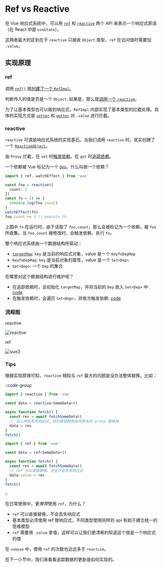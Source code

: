 # Ref vs Reactive

在 Vue 响应式系统中，可以用 [`ref`](https://vuejs.org/api/reactivity-core.html#ref) 和 [`reactive`](https://vuejs.org/api/reactivity-core.html#reactive) 两个 API 来表示一个响应式原语（在 React 中是 `useState`）。

这两者最大的区别在于 `reactive` 只接收 `Object` 类型，`ref` 在访问值时需要加 `.value`。

## 实现原理 

### ref

调用 [`ref()`](https://github.com/vuejs/core/blob/main/packages/reactivity/src/ref.ts#L99-L104C2) 就[创建了一个 `RefImpl`](https://github.com/vuejs/core/blob/main/packages/reactivity/src/ref.ts#L113-L116)。

判断传入的值是否是一个 `Object`, 如果是，那么就[调用一个 `reactive`](https://github.com/vuejs/core/blob/main/packages/reactivity/src/reactive.ts#L251-L252)。

为了让基本类型也可以做到响应式，`RefImpl` 内部实现了基本类型的拦截处理。具体的实现方式是 [`setter`](https://github.com/vuejs/core/blob/main/packages/reactivity/src/ref.ts#L123-L133) 和 [`getter`](https://github.com/vuejs/core/blob/main/packages/reactivity/src/ref.ts#L118-L121) 对 `.value` 进行拦截。


### reactive

`reactive` 可谓是响应式系统的实现基石。当我们调用 `reactive` 时，其实创建了一个 [`ReactiveObject`](https://github.com/vuejs/core/blob/main/packages/reactivity/src/reactive.ts#L90-L102)。

由 `Proxy` 拦截，在 `set` 时[触发依赖](https://github.com/vuejs/core/blob/main/packages/reactivity/src/baseHandlers.ts#L191-L197)，在 `get` 时[追踪依赖](https://github.com/vuejs/core/blob/main/packages/reactivity/src/baseHandlers.ts#L135)。

一个依赖被 Vue 标记为一个 [`Dep`](https://github.com/vuejs/core/blob/main/packages/reactivity/src/dep.ts#L21)。什么叫做一个依赖？

```ts
import { ref, watchEffect } from 'vue'

const foo = reactive({
  count: 1
})
const fn = () => {
  console.log(foo.count)
}
watchEffect(fn)
foo.count += 1 // execute fn
```

上图中 `fn` 在运行时，由于读取了 `foo.count`，那么会被标记为一个依赖，被 `foo` 所收集。当 `foo.count` 被修改时，会触发依赖，执行 `fn`。

整个响应式系统由一个数据结构所驱动：

- [`targetMap`](https://github.com/vuejs/core/blob/main/packages/reactivity/src/effect.ts#L19): `key` 是当前的响应式对象，value 是一个 `KeyToDepMap`
- `KeyToDepMap`: `key` 是当前对象的属性，value 是一个 `Set<Dep>`
- `Set<Dep>`: 一个 `Dep` 的集合

在哪里对这个数据结构进行维护呢？

- 在追踪依赖时，会初始化 `targetMap`，并将当前的 `Dep` 放入 `Set<Dep>` 中: [code](https://github.com/vuejs/core/blob/main/packages/reactivity/src/effect.ts#L214-L228C16)
- 在触发依赖时，会遍历 `Set<Dep>`，并依次触发依赖: [code](https://github.com/vuejs/core/blob/main/packages/reactivity/src/effect.ts#L351)

### 流程图

reactive

![reactive](/image/01/reactive.png)

ref

![vue3](/image/01/ref.png)

### Tips

根据实现原理可知，`reactive` 相较与 `ref` 最大的问题是没办法整体替换。比如：

::code-group
  ```ts [reactive]
  import { reactive } from 'vue'

  const data = reactive<SomeData>()

  async function fetch() {
    const res = await fetchSomeData()
    // 这么用会丢失响应式，因为直接替换会将原本的 proxy 替换掉
    data = res
  }
  fetch()
  ```
  ```ts [ref]
  import { ref } from 'vue'

  const data = ref<SomeData>()

  async function fetch() {
    const res = await fetchSomeData()
    // ref 可以直接替换，并且不会丢失响应式
    data.value = res
  }
  fetch()
  ```
::

在日常使用中，更*推荐*使用 `ref`，为什么？

- `ref` 可以直接替换，不会丢失响应式
- 基本类型必须使用 ref 做响应式，不同类型使用同样的 api 有助于建立统一的思维模型
- `ref` 需要用 `.value` 拿值，这样可以让我们更清晰的知道这个值是一个响应式的值

在 `vueuse` 中，使用 `ref` 的次数也远远多于 `reactive`。

在下一小节中，我们来看看追踪数据的更新是如何实现的。